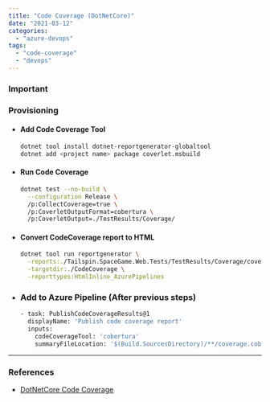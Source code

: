 ```yaml
---
title: "Code Coverage (DotNetCore)"
date: "2021-03-12"
categories: 
  - "azure-devops"
tags: 
  - "code-coverage"
  - "devops"
---
```


### Important

### Provisioning

- #### Add Code Coverage Tool
    
    ```bash
    dotnet tool install dotnet-reportgenerator-globaltool
    dotnet add <project name> package coverlet.msbuild
    ```
    
- #### Run Code Coverage
    
    ```bash
    dotnet test --no-build \
      --configuration Release \
      /p:CollectCoverage=true \
      /p:CoverletOutputFormat=cobertura \
      /p:CoverletOutput=./TestResults/Coverage/
    ```
    
- #### Convert CodeCoverage report to HTML
    
    ```bash
    dotnet tool run reportgenerator \
      -reports:./Tailspin.SpaceGame.Web.Tests/TestResults/Coverage/coverage.cobertura.xml \
      -targetdir:./CodeCoverage \
      -reporttypes:HtmlInline_AzurePipelines
    ```
    
- ### Add to Azure Pipeline (After previous steps)
    
    ```bash
    - task: PublishCodeCoverageResults@1
      displayName: 'Publish code coverage report'
      inputs:
        codeCoverageTool: 'cobertura'
        summaryFileLocation: '$(Build.SourcesDirectory)/**/coverage.cobertura.xml'
    ```
---    

### References
- [DotNetCore Code Coverage](https://docs.microsoft.com/en-us/learn/modules/run-quality-tests-build-pipeline/6-perform-code-coverage)
